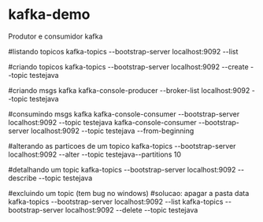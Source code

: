 # kafka-demo
Produtor e consumidor kafka

#listando topicos
kafka-topics --bootstrap-server localhost:9092 --list

#criando topicos
kafka-topics --bootstrap-server localhost:9092 --create --topic testejava

#criando msgs kafka
kafka-console-producer --broker-list localhost:9092 --topic testejava

#consumindo msgs kafka
kafka-console-consumer --bootstrap-server localhost:9092 --topic testejava
kafka-console-consumer --bootstrap-server localhost:9092 --topic testejava --from-beginning 

#alterando as particoes de um topico
kafka-topics --bootstrap-server localhost:9092 --alter --topic testejava--partitions 10

#detalhando um topic
kafka-topics --bootstrap-server localhost:9092 --describe --topic testejava

#excluindo um topic (tem bug no windows) #solucao:  apagar a pasta data
kafka-topics --bootstrap-server localhost:9092 --list
kafka-topics --bootstrap-server localhost:9092 --delete --topic testejava

